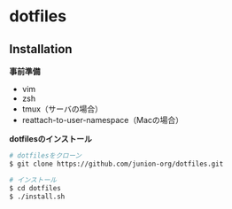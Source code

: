 dotfiles
========

Installation
------------
**事前準備**
- vim
- zsh
- tmux（サーバの場合）
- reattach-to-user-namespace（Macの場合）

**dotfilesのインストール**

```bash
# dotfilesをクローン
$ git clone https://github.com/junion-org/dotfiles.git

# インストール
$ cd dotfiles
$ ./install.sh
```
